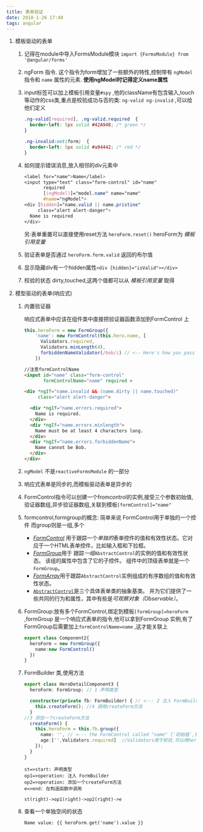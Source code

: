 ```yaml
---
title: 表单验证
date: 2018-1-26 17:48
tags: angular
---
```


1. 模板驱动的表单

   1. 记得在module中导入FormsModule模块 `import {FormsModule} from '@angular/forms'`

   2. ngForm 指令. 这个指令为form增加了一些额外的特性,控制带有 `ngModel` 指令和 `name` 属性的元素. **使用ngModel时记得定义name属性** 

   3. input标签可以加上模板引用变量`#spy` ,他的className有包含输入,touch等动作的css类,重点是校验成功与否的类: `ng-valid ng-invalid` ,可以给他们定义

      <!--more-->

      ```css
      .ng-valid[required], .ng-valid.required  {
        border-left: 5px solid #42A948; /* green */
      }

      .ng-invalid:not(form)  {
        border-left: 5px solid #a94442; /* red */
      }
      ```

   4. 如何提示错误消息,放入相邻的div元素中

      ```css
      <label for="name">Name</label>
      <input type="text" class="form-control" id="name"
             required
             [(ngModel)]="model.name" name="name"
             #name="ngModel">
      <div [hidden]="name.valid || name.pristine"
           class="alert alert-danger">
        Name is required
      </div>
      ```

      另:表单重置可以直接使用reset方法 `heroForm.reset()` heroForm为 *模板引用变量* 

   5. 验证表单是否通过 `heroForm.form.valid` 返回的布尔值

   6. 显示隐藏div有一个hidden属性`<div [hidden]="isValid"></div>` 

   7. 校验的状态  dirty,touched,这两个值都可以从 *模板引用变量*  取得

2. 模型驱动的表单(响应式)

   1. 内置验证器

      响应式表单中应该在组件类中直接把验证器函数添加到FormControl 上

      ```typescript
      this.heroForm = new FormGroup({
          'name': new FormControl(this.hero.name, [
            Validators.required,
            Validators.minLength(4),
            forbiddenNameValidator(/bob/i) // <-- Here's how you pass in the custom validator.
          ])
      ```

      ```html
      //注意formControlName
      <input id="name" class="form-control"
             formControlName="name" required >

      <div *ngIf="name.invalid && (name.dirty || name.touched)"
           class="alert alert-danger">

        <div *ngIf="name.errors.required">
          Name is required.
        </div>
        <div *ngIf="name.errors.minlength">
          Name must be at least 4 characters long.
        </div>
        <div *ngIf="name.errors.forbiddenName">
          Name cannot be Bob.
        </div>
      </div>
      ```

   2. `ngModel` 不是`reactiveFormsModule` 的一部分

   3. 响应式表单是同步的,而模板驱动表单是异步的

   4. FormControl指令可以创建一个fromcontrol的实例,接受三个参数初始值,验证器数组,异步验证器数组,关联到模板`[formControl]="name"` 

   5. formcontrol,formgroup的概念: 简单来说 FormControl用于单独的一个控件  而group则是一组,多个

      - [*FormControl*](https://angular.cn/api/forms/FormControl) 用于跟踪一个*单独的*表单控件的值和有效性状态。它对应于一个HTML表单控件，比如输入框和下拉框。
      - [*FormGroup*](https://angular.cn/api/forms/FormGroup)用于 跟踪*一组*`AbstractControl`的实例的值和有效性状态。 该组的属性中包含了它的子控件。 组件中的顶级表单就是一个`FormGroup`。
      - [*FormArray*](https://angular.cn/api/forms/FormArray)用于跟踪`AbstractControl`实例组成的有序数组的值和有效性状态。
      - [`AbstractControl`](https://angular.cn/api/forms/AbstractControl)是三个具体表单类的抽象基类。 并为它们提供了一些共同的行为和属性，其中有些是*可观察对象（Observable）*。

   6. FormGroup:放有多个FormControl,绑定到模板`[formGroup]=heroForm`  ,formGroup 是一个响应式表单的指令,他可以拿到FormGroup 实例,有了FormGroup后需要加上`formControlName=name` ,这才能关联上

      ```typescript
      export class Component2{
        heroForm = new FormGroup({
          name:new FormControl()
        })
      }
      ```

   7. FormBuilder 类,使用方法

      ```typescript
      export class HeroDetailComponent3 {
        heroForm: FormGroup; // 1 声明类型

        constructor(private fb: FormBuilder) { // <--- 2 注入 FormBuilder
          this.createForm(); //4 调用createForm方法
        }
      //3 添加一个createForm方法
        createForm() {
          this.heroForm = this.fb.group({
            name: '', // <--- the FormControl called "name" ['初始值',校验规则]
            age:['',Validators.required]  //Validators用于校验,可以用hero.status验证有效性
          });
        }
      }
      ```

      ```flow
      st=>start: 声明类型
      op1=>operation: 注入 FormBuilder
      op2=>operation: 添加一个createForm方法
      e=>end: 在构造函数中调用

      st(right)->op1(right)->op2(right)->e
      ```

   8. 查看一个单独空间的状态 

      ```
      Name value: {{ heroForm.get('name').value }}
      ```

      ​


